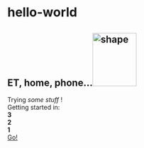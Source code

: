 # hello-world

## ET, home, phone...<a data-flickr-embed="true" href="https://www.flickr.com/gp/156589946@N03/FvBerq" title="oops, wrong one!"><img src="https://live.staticflickr.com/893/41561973661_aae176d794_w.jpg" width="99" height="120" alt="shape"></a>

Trying _some stuff_ !  
Getting started in:  
**3**  
**2**  
**1**  
[Go!](https://www.youtube.com/watch?v=iyFijjikkeM)




